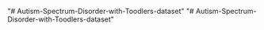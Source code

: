 "# Autism-Spectrum-Disorder-with-Toodlers-dataset" 
"# Autism-Spectrum-Disorder-with-Toodlers-dataset" 
